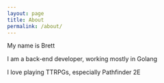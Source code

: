 ```yaml
---
layout: page
title: About
permalink: /about/
---
```

My name is Brett

I am a back-end developer, working mostly in Golang

I love playing TTRPGs, especially Pathfinder 2E